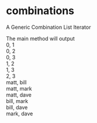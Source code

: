# combinations
A Generic Combination List Iterator

The main method will output
<br/>
0, 1
<br/>
0, 2
<br/>
0, 3
<br/>
1, 2
<br/>
1, 3
<br/>
2, 3
<br/>
matt, bill
<br/>
matt, mark
<br/>
matt, dave<br/>
bill, mark
<br/>
bill, dave
<br/>
mark, dave
